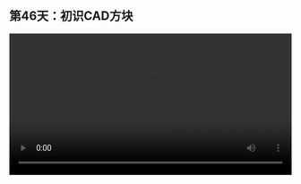 ## 第46天：初识CAD方块
 

<video width="100%" controls controlslist="nodownload nofullscreen noremoteplayback" disablePictureInPicture>
  <source src="https://api.keepwork.com/ts-storage/siteFiles/14502/raw#1593682282928session46.webm" type="video/webm">
  <source src="https://api.keepwork.com/ts-storage/siteFiles/14503/raw#1593682292361session46small.mp4" type="video/mp4" />
   
  你的浏览器不支持播放
</video>
<style>
video::-webkit-media-controls-fullscreen-button { display: none; } 
</style>


### 字幕

CAD，英文叫做Computer Aided Design，
又叫做计算机辅助设计。
它是一种建模方式。
我们到**代码**项下选择**CAD方块**。
**右键单击**它。
我们看到，
这里有很多指令可以创建一些基本的几何体。
这里我们点击**图块**。
我们先拖动创建物体。
然后再拖动+一个正方体到它的内部。
此时我们点击一下运行。
拖动一下这个箭头。
我们看到它创建了一个黄色的正方体。
此时我们再创建一个圆柱体，
+圆柱体。
我们把圆柱体的半径设为0.2。
点击运行。
我们看到，
正方体加上圆柱体，就是这样的一个图形。
如果我们把圆柱体前面的+，
点击，改为-，
再运行。
我们看到，
正方体的中间减去了圆柱体，
出现了一个洞。
我们到**修改**项下，
找到**圆角**，
把它拖到创建物体的下方。
我们点击运行。
我们看到这个物体所有的边，
都变成了圆角。

### 动手练习
模仿制作一个相同的有多个透明物体的电影方块。